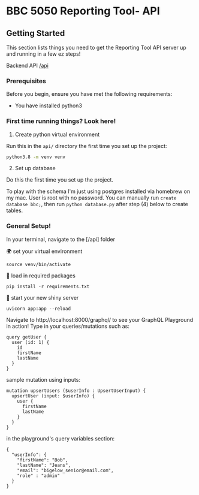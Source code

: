 # BBC 5050 Reporting Tool- API

## Getting Started

This section lists things you need to get the Reporting Tool API server up and running in a few ez steps!

Backend API
[/api](api)

### Prerequisites

Before you begin, ensure you have met the following requirements:

- You have installed python3

### First time running things? Look here!

1. Create python virtual environment

Run this in the `api/` directory the first time you set up the project:

```bash
python3.8 -m venv venv
```

2. Set up database

Do this the first time you set up the project.

To play with the schema I'm just using postgres installed via homebrew on my mac. User is root with no password. You can manually run `create database bbc;`, then run `python database.py` after step (4) below to create tables.

### General Setup!

In your terminal, navigate to the [/api] folder

🌍 set your virtual environment

```
source venv/bin/activate
```

🚧 load in required packages

```
pip install -r requirements.txt
```

🏁 start your new shiny server

```
uvicorn app:app --reload
```

Navigate to http://localhost:8000/graphql/ to see your GraphQL Playground in action!
Type in your queries/mutations such as:

```
query getUser {
  user (id: 1) {
    id
    firstName
    lastName
  }
}
```

sample mutation using inputs:

```
mutation upsertUsers ($userInfo : UpsertUserInput) {
  upsertUser (input: $userInfo) {
    user {
      firstName
      lastName
    }
  }
}
```

in the playground's query variables section:

```
{
  "userInfo": {
    "firstName": "Bob",
    "lastName": "Jeans",
    "email": "bigelow_senior@email.com",
    "role" : "admin"
  }
}
```
